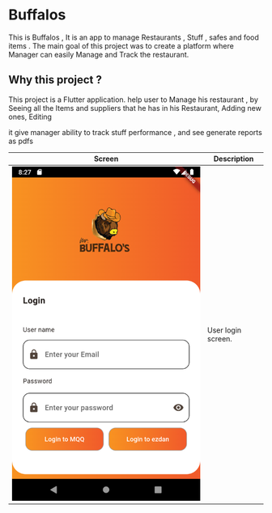 # Buffalos

This is Buffalos , It is an app to manage Restaurants , Stuff , safes and food items . The main goal of this project was to create a platform where Manager can easily Manage and Track the restaurant.

## Why this project ?

This project is a Flutter application. help user to Manage his restaurant , by Seeing all the Items and suppliers that he has in his Restaurant, Adding new ones, Editing

it give manager ability to track stuff performance , and see generate reports as pdfs

| Screen                                                               | Description        |
| -------------------------------------------------------------------- | ------------------ |
| ![Login](./Images_for_readme/Login_Screen/Screenshot_1708712835.png) | User login screen. |
